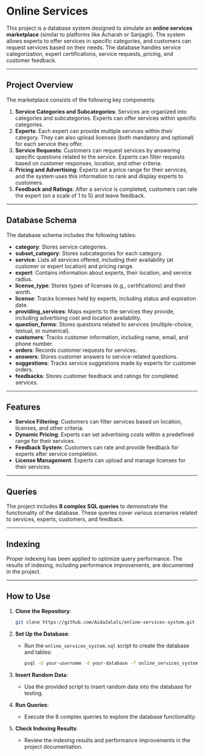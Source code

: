 # Online Services

This project is a database system designed to simulate an **online services marketplace** (similar to platforms like Acharah or Sanjagh). The system allows experts to offer services in specific categories, and customers can request services based on their needs. The database handles service categorization, expert certifications, service requests, pricing, and customer feedback.

---

## Project Overview

The marketplace consists of the following key components:

1. **Service Categories and Subcategories**: Services are organized into categories and subcategories. Experts can offer services within specific categories.
2. **Experts**: Each expert can provide multiple services within their category. They can also upload licenses (both mandatory and optional) for each service they offer.
3. **Service Requests**: Customers can request services by answering specific questions related to the service. Experts can filter requests based on customer responses, location, and other criteria.
4. **Pricing and Advertising**: Experts set a price range for their services, and the system uses this information to rank and display experts to customers.
5. **Feedback and Ratings**: After a service is completed, customers can rate the expert (on a scale of 1 to 5) and leave feedback.

---

## Database Schema

The database schema includes the following tables:

- **category**: Stores service categories.
- **subset_category**: Stores subcategories for each category.
- **service**: Lists all services offered, including their availability (at customer or expert location) and pricing range.
- **expert**: Contains information about experts, their location, and service radius.
- **license_type**: Stores types of licenses (e.g., certifications) and their worth.
- **license**: Tracks licenses held by experts, including status and expiration date.
- **providing_services**: Maps experts to the services they provide, including advertising cost and location availability.
- **question_forms**: Stores questions related to services (multiple-choice, textual, or numerical).
- **customers**: Tracks customer information, including name, email, and phone number.
- **orders**: Records customer requests for services.
- **answers**: Stores customer answers to service-related questions.
- **suggestions**: Tracks service suggestions made by experts for customer orders.
- **feedbacks**: Stores customer feedback and ratings for completed services.

---

## Features

- **Service Filtering**: Customers can filter services based on location, licenses, and other criteria.
- **Dynamic Pricing**: Experts can set advertising costs within a predefined range for their services.
- **Feedback System**: Customers can rate and provide feedback for experts after service completion.
- **License Management**: Experts can upload and manage licenses for their services.

---

## Queries

The project includes **8 complex SQL queries** to demonstrate the functionality of the database. These queries cover various scenarios related to services, experts, customers, and feedback.

---

## Indexing

Proper indexing has been applied to optimize query performance. The results of indexing, including performance improvements, are documented in the project.

---

## How to Use

1. **Clone the Repository**:
   ```bash
   git clone https://github.com/AidaJalali/online-services-system.git
   ```

2. **Set Up the Database**:
   - Run the `online_services_system.sql` script to create the database and tables:
     ```bash
     psql -U your-username -d your-database -f online_services_system.sql
     ```

3. **Insert Random Data**:
   - Use the provided script to insert random data into the database for testing.

4. **Run Queries**:
   - Execute the 8 complex queries to explore the database functionality.

5. **Check Indexing Results**:
   - Review the indexing results and performance improvements in the project documentation.
